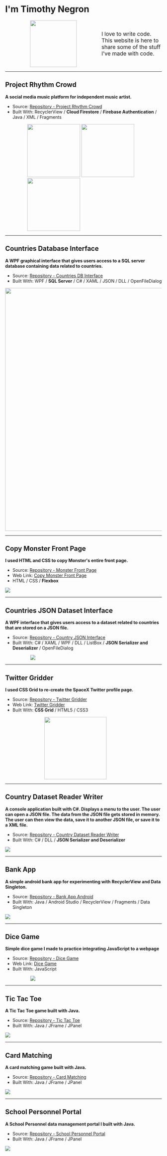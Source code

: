 # I'm Timothy Negron

<div style="display: flex; align-items: center">
<img src="assets/tim.jpeg" style="margin-left: 2vh" width=150/>
    <div style="width: 350px; margin-left: 2vh; font-size: 13pt">
        I love to write code. This website is here to share some of the stuff I've made with code.
    </div>
</div>


---

## Project Rhythm Crowd

**A social media music platform for independent music artist.**
* Source: [Repository - Project Rhythm Crowd](https://github.com/timothynegron/project-rhythm-crowd)
* Built With: RecyclerView / **Cloud Firestore** / **Firebase Authentication** / Java / XML /  Fragments 


<div style="display: block; margin-left: auto;margin-right: auto; width: 72%;">
    <img src="assets/sign-in.png" width=170/>
    <img src="assets/global-feed.png" width=170/>
    <img src="assets/comments.png" width=170>
</div>


---


## Countries Database Interface

**A WPF graphical interface that gives users access to a SQL server database containing data related to countries.**
* Source: [Repository - Countries DB Interface](https://github.com/timothynegron/country-db-interface)
* Built With: WPF / **SQL Server** / C# / XAML / JSON / DLL / OpenFileDialog

<img src="assets/wpf-image.png" width=780/>

---

## Copy Monster Front Page

**I used HTML and CSS to copy Monster's entire front page.**
* Source: [Repository - Monster Front Page](https://github.com/timothynegron/copy-monster-front-page)
* Web Link: [Copy Monster Front Page](https://timothynegron.github.io/copy-monster-front-page/)
* HTML / CSS / **Flexbox**

<img src="assets/monster-image.png"/>

---

## Countries JSON Dataset Interface

**A WPF interface that gives users access to a dataset related to countries that are stored on a JSON file.**

* Source: [Repository - Country JSON Interface](https://github.com/timothynegron/country-json-interface)
* Built With: C# / XAML / WPF / DLL / ListBox / **JSON Serializer and Deserializer** / OpenFileDialog

<div style="display: block; margin-left: auto;margin-right: auto; width: 68%;">
    <img src="assets/wpf-2-image.png"/>
</div>

---

## Twitter Gridder

**I used CSS Grid to re-create the SpaceX Twitter profile page.**

* Source: [Repository - Twitter Gridder](https://github.com/timothynegron/twitter-gridder)
* Web Link: [Twitter Gridder](https://timothynegron.github.io/twitter-gridder/)
* Built With: **CSS Grid** / HTML5 / CSS3

<div style="display: block;margin-left: auto; margin-right: auto; width: 50%;">
    <img src="assets/twitter-image.png" width=200>
</div>


---

## Country Dataset Reader Writer

**A console application built with C#. Displays a menu to the user. The user can open a JSON file. The data from the JSON file gets stored in memory. The user can then view the data, save it to another JSON file, or save it to a XML file.**

* Source: [Repository - Country Dataset Reader Writer](https://github.com/timothynegron/country-dataset-reader-writer)
* Built With: C# / DLL / **JSON Serializer and Deserializer**

<img src="assets/menu.png"/>

---

## Bank App

**A simple android bank app for experimenting with RecyclerView and Data Singleton.**

* Source: [Repository - Bank App Android](https://github.com/timothynegron/bank-app-android)
* Built With: Java / Android Studio / RecyclerView / Fragments / Data Singleton

<img src="assets/bank-app.png"/>

---

## Dice Game

**Simple dice game I made to practice integrating JavaScript to a webpage**

* Source: [Repository - Dice Game]()
* Web Link: [Dice Game](https://timothynegron.github.io/dice-game/)
* Built With: JavaScript

<div style="display: block; margin-left: auto;margin-right: auto; width: 68%;">
    <img src="assets/dice-game-1.png"/>
</div>

---

## Tic Tac Toe

**A Tic Tac Toe game built with Java.**

* Source: [Repository - Tic Tac Toe]()
* Built With: Java / JFrame / JPanel

<img src="assets/ttt.png"/>

---

## Card Matching

**A card matching game built with Java.**

* Source: [Repository - Card Matching](https://github.com/timothynegron/card-matching)
* Built With: Java / JFrame / JPanel

<img src="assets/card-match.png"/>

---

## School Personnel Portal

**A School Personnel data management portal I built with Java.**

* Source: [Repository - School Personnel Portal](https://github.com/timothynegron/school-personnel-portal)
* Built With: Java / JFrame / JPanel

<img src="assets/spp-image.png"/>


